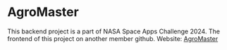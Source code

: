 # AgroMaster
This backend project is a part of NASA Space Apps Challenge 2024. The frontend of this project on another member github.
Website: [AgroMaster](https://frontend-onh3.vercel.app/)
